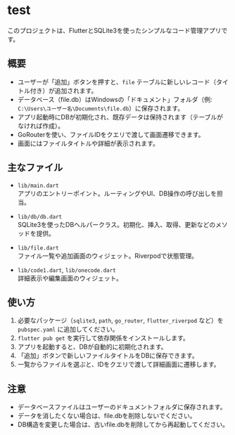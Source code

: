 # test

このプロジェクトは、FlutterとSQLite3を使ったシンプルなコード管理アプリです。

## 概要

- ユーザーが「追加」ボタンを押すと、`file` テーブルに新しいレコード（タイトル付き）が追加されます。
- データベース（file.db）はWindowsの「ドキュメント」フォルダ（例: `C:\Users\ユーザー名\Documents\file.db`）に保存されます。
- アプリ起動時にDBが初期化され、既存データは保持されます（テーブルがなければ作成）。
- GoRouterを使い、ファイルIDをクエリで渡して画面遷移できます。
- 画面にはファイルタイトルや詳細が表示されます。

## 主なファイル

- `lib/main.dart`  
  アプリのエントリーポイント。ルーティングやUI、DB操作の呼び出しを担当。

- `lib/db/db.dart`  
  SQLite3を使ったDBヘルパークラス。初期化、挿入、取得、更新などのメソッドを提供。

- `lib/file.dart`  
  ファイル一覧や追加画面のウィジェット。Riverpodで状態管理。

- `lib/code1.dart`, `lib/onecode.dart`  
  詳細表示や編集画面のウィジェット。

## 使い方

1. 必要なパッケージ（`sqlite3`, `path`, `go_router`, `flutter_riverpod` など）を `pubspec.yaml` に追加してください。
2. `flutter pub get` を実行して依存関係をインストールします。
3. アプリを起動すると、DBが自動的に初期化されます。
4. 「追加」ボタンで新しいファイルタイトルをDBに保存できます。
5. 一覧からファイルを選ぶと、IDをクエリで渡して詳細画面に遷移します。

## 注意

- データベースファイルはユーザーのドキュメントフォルダに保存されます。
- データを消したくない場合は、file.dbを削除しないでください。
- DB構造を変更した場合は、古いfile.dbを削除してから再起動してください。
